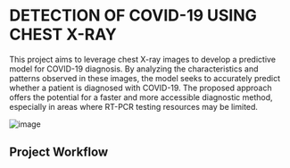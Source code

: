 # DETECTION OF COVID-19 USING CHEST X-RAY

This project aims to leverage chest X-ray images to develop a predictive model for COVID-19
diagnosis. By analyzing the characteristics and patterns observed in these images, the model
seeks to accurately predict whether a patient is diagnosed with COVID-19. The proposed
approach offers the potential for a faster and more accessible diagnostic method, especially in
areas where RT-PCR testing resources may be limited.

![image](https://github.com/ACM40960/project-SidBagwe98/assets/134402582/3cc62357-2d9c-41bc-82a5-f8495f4b3b75)


## Project Workflow
   
